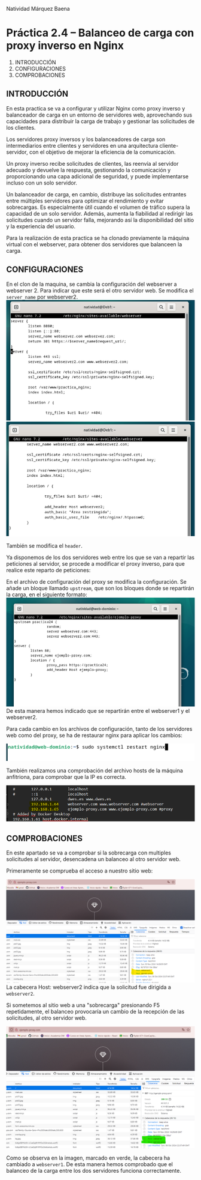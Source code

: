 Natividad Márquez Baena

# Práctica 2.4 – Balanceo de carga con proxy inverso en Nginx

1. INTRODUCCIÓN
2. CONFIGURACIONES
3. COMPROBACIONES


## INTRODUCCIÓN
En esta practica se va a configurar y utilizar Nginx como proxy inverso y balanceador de carga en un entorno de servidores web, aprovechando sus capacidades para distribuir la carga de trabajo y gestionar las solicitudes de los clientes. 

Los servidores proxy inversos y los balanceadores de carga son intermediarios entre clientes y servidores en una arquitectura cliente-servidor, con el objetivo de mejorar la eficiencia de la comunicación.

Un proxy inverso recibe solicitudes de clientes, las reenvía al servidor adecuado y devuelve la respuesta, gestionando la comunicación y proporcionando una capa adicional de seguridad, y puede implementarse incluso con un solo servidor.

Un balanceador de carga, en cambio, distribuye las solicitudes entrantes entre múltiples servidores para optimizar el rendimiento y evitar sobrecargas. Es especialmente útil cuando el volumen de tráfico supera la capacidad de un solo servidor. Además, aumenta la fiabilidad al redirigir las solicitudes cuando un servidor falla, mejorando así la disponibilidad del sitio y la experiencia del usuario.

Para la realización de esta practica se ha clonado previamente la máquina virtual con el webserver, para obtener dos servidores que balanceen la carga.

## CONFIGURACIONES
En el clon de la maquina, se cambia la configuración del webserver a webserver 2. Para indicar que este será el otro servidor web. Se modifica el `server_name` por webserver2. 
![alt text](image.png)
![alt text](image-1.png)

También se modifica el `header`.

Ya disponemos de los dos servidores web entre los que se van a repartir las peticiones al servidor, se procede a modificar el proxy inverso, para que realice este reparto de peticiones:

En el archivo de configuración del proxy se modifica la configuración. Se añade un bloque llamado `upstream`, que son los bloques donde se repartirán la carga, en el siguiente formato:
![alt text](image-2.png)
De esta manera hemos indicado que se repartirán entre el webserver1 y el webserver2.

Para cada cambio en los archivos de configuración, tanto de los servidores web como del proxy, se ha de restaurar nginx para aplicar los cambios:

![alt text](image-4.png)

También realizamos una comprobación del archivo hosts de la máquina anfitriona, para comprobar que la IP es correcta.

![alt text](image-3.png)

## COMPROBACIONES
En este apartado se va a comprobar si la sobrecarga con multiples solicitudes al servidor, desencadena un balanceo al otro servidor web.

Primeramente se comprueba el acceso a nuestro sitio web:

![alt text](image-5.png)
La cabecera Host: webserver2 indica que la solicitud fue dirigida a `webserver2`.

Si sometemos al sitio web a una "sobrecarga" presionando F5 repetidamente, el balanceo provocaría un cambio de la recepción de las solicitudes, al otro servidor web.

![alt text](image-6.png)

Como se observa en la imagen, marcado en verde, la cabecera ha cambiado a `webserver1`. 
De esta manera hemos comprobado que el balanceo de la carga entre los dos servidores funciona correctamente.
